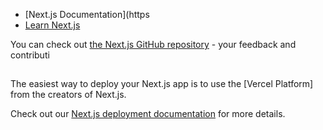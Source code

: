 


- [Next.js Documentation](https
- [Learn Next.js](https://nextjs.org/learn) 

You can check out [the Next.js GitHub repository](https://github.com/vercel/next.js/) - your feedback and contributi

## 

The easiest way to deploy your Next.js app is to use the [Vercel Platform] from the creators of Next.js.

Check out our [Next.js deployment documentation](https://nextjs.org/docs/deployment) for more details.
